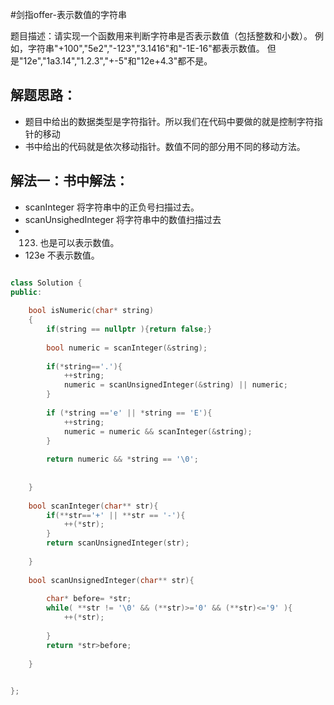 #剑指offer-表示数值的字符串

题目描述：请实现一个函数用来判断字符串是否表示数值（包括整数和小数）。
例如，字符串"+100","5e2","-123","3.1416"和"-1E-16"都表示数值。 但是"12e","1a3.14","1.2.3","+-5"和"12e+4.3"都不是。

## 解题思路：
- 题目中给出的数据类型是字符指针。所以我们在代码中要做的就是控制字符指针的移动
- 书中给出的代码就是依次移动指针。数值不同的部分用不同的移动方法。


## 解法一：书中解法：
- scanInteger 将字符串中的正负号扫描过去。
- scanUnsighedInteger 将字符串中的数值扫描过去
- 123. 也是可以表示数值。
- 123e 不表示数值。

```c++

class Solution {
public:
    
    bool isNumeric(char* string)
    {
        if(string == nullptr ){return false;}
        
        bool numeric = scanInteger(&string);
        
        if(*string=='.'){
            ++string;
            numeric = scanUnsignedInteger(&string) || numeric;
        }
        
        if (*string =='e' || *string == 'E'){
            ++string;
            numeric = numeric && scanInteger(&string);
        }
        
        return numeric && *string == '\0';
        
     
    } 
    
    bool scanInteger(char** str){
        if(**str=='+' || **str == '-'){
            ++(*str);
        }
        return scanUnsignedInteger(str);
        
    }
    
    bool scanUnsignedInteger(char** str){
        
        char* before= *str;
        while( **str != '\0' && (**str)>='0' && (**str)<='9' ){
            ++(*str);
            
        }
        return *str>before;
        
    }
    

};


```
